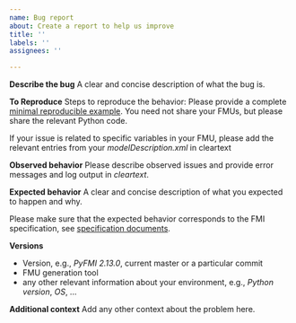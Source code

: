 ```yaml
---
name: Bug report
about: Create a report to help us improve
title: ''
labels: ''
assignees: ''

---
```


**Describe the bug**
A clear and concise description of what the bug is.

**To Reproduce**
Steps to reproduce the behavior: Please provide a complete [minimal reproducible example](https://en.wikipedia.org/wiki/Minimal_reproducible_example).
You need not share your FMUs, but please share the relevant Python code.

If your issue is related to specific variables in your FMU, please add the relevant entries from your *modelDescription.xml* in cleartext

**Observed behavior**
Please describe observed issues and provide error messages and log output in _cleartext_.

**Expected behavior**
A clear and concise description of what you expected to happen and why. 

Please make sure that the expected behavior corresponds to the FMI specification, see [specification documents](https://fmi-standard.org/).

**Versions**
 - Version, e.g., _PyFMI 2.13.0_, current master or a particular commit
 - FMU generation tool
 - any other relevant information about your environment, e.g., _Python version_, _OS_, ...

**Additional context**
Add any other context about the problem here.

